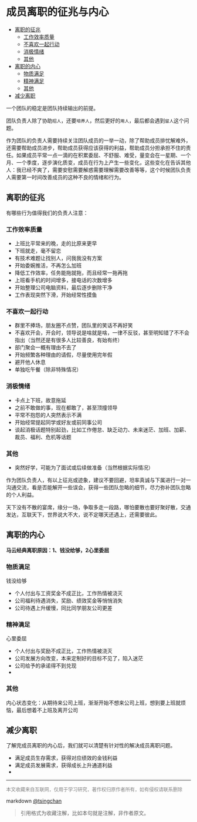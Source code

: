 成员离职的征兆与内心
=============
<!-- TOC -->

- [离职的征兆](#离职的征兆)
    - [工作效率质量](#工作效率质量)
    - [不喜欢一起行动](#不喜欢一起行动)
    - [消极情绪](#消极情绪)
    - [其他](#其他)
- [离职的内心](#离职的内心)
    - [物质满足](#物质满足)
    - [精神满足](#精神满足)
    - [其他](#其他-1)
- [减少离职](#减少离职)

<!-- /TOC -->
一个团队的稳定是团队持续输出的前提。

团队负责人除了协助`招人`，还要`培养人`，然后更好的`用人`，最后都会遇到`留人`这个问题。

作为团队的负责人需要持续关注团队成员的一举一动，除了帮助成员排忧解难外，还需要帮助成员进步，帮助成员获得应该获得的利益，帮助成员分担承担不住的责任。如果成员平常一点一滴的在积累委屈、不舒服、难受，量变会在一星期、一个月、一个季度，逐步演化质变，成员在行为上产生一些变化，这些变化在告诉其他人：我已经不爽了，需要安慰需要解惑需要理解需要改善等等，这个时候团队负责人需要第一时间改善成员的这种不良的情绪和行为。



## 离职的征兆

有哪些行为值得我们的负责人注意：

### 工作效率质量
- 上班比平常来的晚，走的比原来更早
- 下班就走，毫不留恋
- 有技术难题让找别人，问我我没有方案
- 开始委婉推活，不再怎么加班
- 降低工作效率，任务能拖就拖，而且经常一拖再拖
- 上班看手机的时间增多，接电话的次数增多
- 开始整理公司电脑资料，最后逐步删除干净
- 工作表现突然下滑，开始经常性摸鱼

### 不喜欢一起行动
- 群里不捧场，朋友圈不点赞，团队里的笑话不再好笑
- 不喜欢开会，开会时，领导说是啥就是啥，一律不反驳，甚至明知错了不不会指出（当然还是有很多人比较善良，有始有终）
- 部门聚会一概有理由不去了
- 开始频繁各种理由的请假，尽量使用完年假
- 避开他人休息
- 单独吃午餐（除非特殊情况）

### 消极情绪
- 卡点上下班，故意拖延
- 之前不敢做的事，现在都敢了，甚至顶撞领导
- 平常不抱怨的人突然表示不满
- 开始经常提起同学或好友或前同事公司
- 谈起消极话题特别起劲，比如工作倦怠、缺乏动力、未来迷茫、加班、加薪、裁员、福利、危机等话题

### 其他
- 突然好学，可能为了面试或后续做准备（当然根据实际情况）


作为团队负责人，有以上征兆或迹象，建议不要回避，坦率真诚与下属进行一对一沟通交流，看是否能解开一些误会，获得一些团队忽略的细节，尽力弥补团队忽略的个人利益。

天下没有不散的宴席，缘分一场，争取多走一段路，哪怕要散也要好聚好散，交通发达，互联天下，世界说大不大，说不定哪天还遇上，还需要彼此。


## 离职的内心

**马云经典离职原因：1、钱没给够，2心里委屈**

### 物质满足

钱没给够

- 个人付出与工资奖金不成正比，工作热情被浇灭
- 公司福利待遇消失，奖励、绩效奖金等悄悄消失
- 公司待遇上升缓慢，同比同学朋友公司更差

### 精神满足

心里委屈

- 个人付出与奖励不成正比，工作热情被浇灭
- 公司发展方向改变，本来定制好的目标不见了，陷入迷茫
- 公司给予的承诺得不到兑现
- 

### 其他

内心状态变化：从期待来公司上班，渐渐开始不想来公司上班，想到要上班就烦恼，最后想着不上班及离开公司

## 减少离职

了解完成员离职的内心后，我们就可以清楚有针对性的解决成员离职问题。

- 满足成员生存需求，获得对应绩效的金钱利益
- 满足成员发展需求，获得成长上升通道利益
- 

----
<font size=2 color='grey'>本文收藏来自互联网，仅用于学习研究，著作权归原作者所有，如有侵权请联系删除</font>

markdown [@tsingchan](https://github.com/tsingchan) 

> 引用格式为收藏注解，比如本句就是注解，非作者原文。

